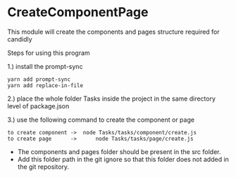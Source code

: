 # CreateComponentPage
This module will create the components and pages structure required for candidly

Steps for using this program

1.) install the prompt-sync

	yarn add prompt-sync
	yarn add replace-in-file

2.) place the whole folder Tasks inside the project in the same directory level of package.json

3.) use the following command to create the component or page

	to create component	->  node Tasks/tasks/component/create.js
	to create page 		->  	node Tasks/tasks/page/create.js


* The components and pages folder should be present in the src folder.
* Add this folder path in the git ignore so that this folder does not added in the git repository.

